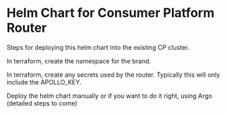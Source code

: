 # Helm Chart for Consumer Platform Router

Steps for deploying this helm chart into the existing CP cluster. 

In terraform, create the namespace for the brand. 

In terraform, create any secrets used by the router. Typically this will only include the APOLLO_KEY. 

Deploy the helm chart manually or if you want to do it right, using Argo (detailed steps to come)